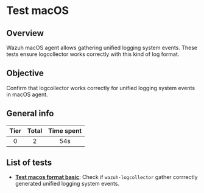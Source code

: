 # Test macOS

## Overview 

Wazuh macOS agent allows gathering unified logging system events. These tests ensure logcollector works correctly with 
this kind of log format.

## Objective

Confirm that logcollector works correctly for unified logging system events in macOS agent.

## General info

|Tier | Total | Time spent |
| :--:| :--:  | :--:       |
| 0   |    2 |    54s   |


## List of tests

- **[Test macos format basic](test_macos_format_basic.md)**: Check if `wazuh-logcollector` gather corrrectly generated 
unified logging system events.

  